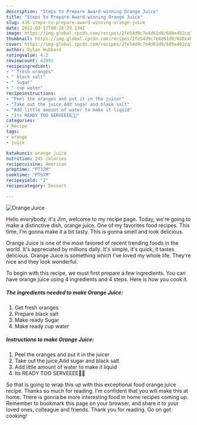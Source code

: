 ```yaml
---
description: "Steps to Prepare Award-winning Orange Juice"
title: "Steps to Prepare Award-winning Orange Juice"
slug: 416-steps-to-prepare-award-winning-orange-juice
date: 2022-03-17T08:28:29.134Z
image: https://img-global.cpcdn.com/recipes/2fe54d9c7e4d61d0/680x482cq70/orange-juice-recipe-main-photo.jpg
thumbnail: https://img-global.cpcdn.com/recipes/2fe54d9c7e4d61d0/680x482cq70/orange-juice-recipe-main-photo.jpg
cover: https://img-global.cpcdn.com/recipes/2fe54d9c7e4d61d0/680x482cq70/orange-juice-recipe-main-photo.jpg
author: Dylan Hubbard
ratingvalue: 4.2
reviewcount: 43991
recipeingredient:
- " fresh oranges"
- " black salt"
- " Sugar"
- " cup water"
recipeinstructions:
- "Peel the oranges and put it in the juicer"
- "Take out the juice,Add sugar and black salt"
- "Add little amount of water to make it liquid"
- "Its READY TOO SERVEEEE🍊🍊"
categories:
- Recipe
tags:
- orange
- juice

katakunci: orange juice 
nutrition: 245 calories
recipecuisine: American
preptime: "PT12M"
cooktime: "PT57M"
recipeyield: "2"
recipecategory: Dessert

---
```



![Orange Juice](https://img-global.cpcdn.com/recipes/2fe54d9c7e4d61d0/680x482cq70/orange-juice-recipe-main-photo.jpg)

Hello everybody, it's Jim, welcome to my recipe page. Today, we're going to make a distinctive dish, orange juice. One of my favorites food recipes. This time, I'm gonna make it a bit tasty. This is gonna smell and look delicious.



Orange Juice is one of the most favored of recent trending foods in the world. It's appreciated by millions daily. It's simple, it's quick, it tastes delicious. Orange Juice is something which I've loved my whole life. They're nice and they look wonderful.


To begin with this recipe, we must first prepare a few ingredients. You can have orange juice using 4 ingredients and 4 steps. Here is how you cook it.

<!--inarticleads1-->

##### The ingredients needed to make Orange Juice:

1. Get  fresh oranges
1. Prepare  black salt
1. Make ready  Sugar
1. Make ready  cup water




<!--inarticleads2-->

##### Instructions to make Orange Juice:

1. Peel the oranges and put it in the juicer
1. Take out the juice,Add sugar and black salt
1. Add little amount of water to make it liquid
1. Its READY TOO SERVEEEE🍊🍊




So that is going to wrap this up with this exceptional food orange juice recipe. Thanks so much for reading. I'm confident that you will make this at home. There is gonna be more interesting food in home recipes coming up. Remember to bookmark this page on your browser, and share it to your loved ones, colleague and friends. Thank you for reading. Go on get cooking!
